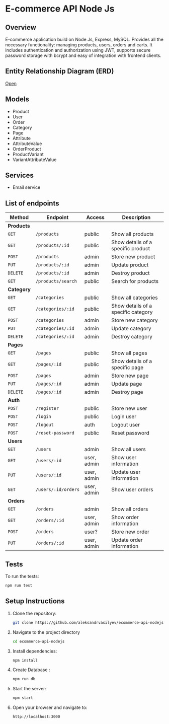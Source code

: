 # E-commerce API Node Js

## Overview

E-commerce application build on Node Js, Express, MySQL. Provides all the necessary functionality: managing products, users, orders and carts. It includes authentication and authorization using JWT, supports secure password storage with bcrypt and easy of integration with frontend clients.

## Entity Relationship Diagram (ERD)

[Open](https://drawsql.app/teams/alex-280/diagrams/online-store-pg)

## Models

- Product
- User
- Order
- Category
- Page
- Attribute
- AttributeValue
- OrderProduct
- ProductVariant
- VariantAttributeValue

## Services

- Email service

## List of endpoints

| Method       | Endpoint            | Access      | Description                         |
| ------------ | ------------------- | ----------- | ----------------------------------- |
| **Products** |                     |             |                                     |
| `GET`        | `/products`         | public      | Show all products                   |
| `GET`        | `/products/:id`     | public      | Show details of a specific product  |
| `POST`       | `/products`         | admin       | Store new product                   |
| `PUT`        | `/products/:id`     | admin       | Update product                      |
| `DELETE`     | `/products/:id`     | admin       | Destroy product                     |
| `GET`        | `/products/search`  | public      | Search for products                 |
| **Category** |                     |             |                                     |
| `GET`        | `/categories`       | public      | Show all categories                 |
| `GET`        | `/categories/:id`   | public      | Show details of a specific category |
| `POST`       | `/categories`       | admin       | Store new category                  |
| `PUT`        | `/categories/:id`   | admin       | Update category                     |
| `DELETE`     | `/categories/:id`   | admin       | Destroy category                    |
| **Pages**    |                     |             |                                     |
| `GET`        | `/pages`            | public      | Show all pages                      |
| `GET`        | `/pages/:id`        | public      | Show details of a specific page     |
| `POST`       | `/pages`            | admin       | Store new page                      |
| `PUT`        | `/pages/:id`        | admin       | Update page                         |
| `DELETE`     | `/pages/:id`        | admin       | Destroy page                        |
| **Auth**     |                     |             |                                     |
| `POST`       | `/register`         | public      | Store new user                      |
| `POST`       | `/login`            | public      | Login user                          |
| `POST`       | `/logout`           | auth        | Logout user                         |
| `POST`       | `/reset-password`   | public      | Reset password                      |
| **Users**    |                     |             |                                     |
| `GET`        | `/users`            | admin       | Show all users                      |
| `GET`        | `/users/:id`        | user, admin | Show user information               |
| `PUT`        | `/users/:id`        | user, admin | Update user information             |
| `GET`        | `/users/:id/orders` | user, admin | Show user orders                    |
| **Orders**   |                     |             |                                     |
| `GET`        | `/orders`           | admin       | Show all orders                     |
| `GET`        | `/orders/:id`       | user, admin | Show order information              |
| `POST`       | `/orders`           | user?       | Store new order                     |
| `PUT`        | `/orders/:id`       | user, admin | Update order information            |

## Tests

To run the tests:

```bash
npm run test
```

## Setup Instructions

1. Clone the repository:

   ```bash
   git clone https://github.com/aleksandrvasilyev/ecommerce-api-nodejs.git
   ```

2. Navigate to the project directory

   ```bash
   cd ecommerce-api-nodejs
   ```

3. Install dependencies:

   ```bash
   npm install
   ```

4. Create Database :

   ```bash
   npm run db
   ```

5. Start the server:

   ```bash
   npm start
   ```

6. Open your browser and navigate to:

   ```bash
   http://localhost:3000
   ```
